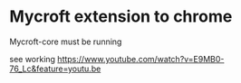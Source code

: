 # Mycroft extension to chrome

Mycroft-core must be running

see working https://www.youtube.com/watch?v=E9MB0-76_Lc&feature=youtu.be

